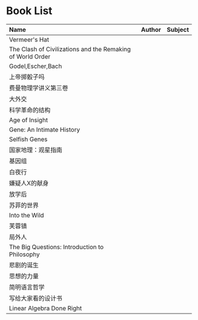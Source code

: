 # Book List

| Name | Author | Subject
| :--- | :----- | :------
| Vermeer's Hat |  |
| The Clash of Civilizations and the Remaking of World Order |  |
| Godel,Escher,Bach |  |
| 上帝掷骰子吗 |  |
| 费曼物理学讲义第三卷 |  |
| 大外交 |  |
| 科学革命的结构 |  |
| Age of Insight |  |
| Gene: An Intimate History |  |
| Selfish Genes |  |
| 国家地理：观星指南 |  |
| 基因组 |  |
| 白夜行 |  |
| 嫌疑人X的献身 |  |
| 放学后 |  |
| 苏菲的世界 |  |
| Into the Wild |  |
| 芙蓉镇 |  |
| 局外人 |  |
| The Big Questions: Introduction to Philosophy |  |
| 悲剧的诞生 |  |
| 思想的力量 |  |
| 简明语言哲学 |  |
| 写给大家看的设计书 |  |
| Linear Algebra Done Right |  |

